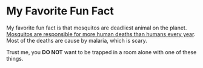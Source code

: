 <!DOCTYPE html>
<html>
<body> 
  <h1>My Favorite Fun Fact</h1>
  <p>
    My favorite fun fact is that mosquitos are deadliest animal on the planet.
    <br>
    <a href="https://www.cnet.com/pictures/the-24-deadliest-animals-on-earth-ranked/24/">Mosquitos are responsible for more human deaths than humans every year</a>. 
    <br>
    Most of the deaths are cause by malaria, which is scary.
  </p>
    Trust me, you <b>DO NOT</b> want to be trapped in a room alone with one of these things. 
  
  
  
  </body>
  </html>
